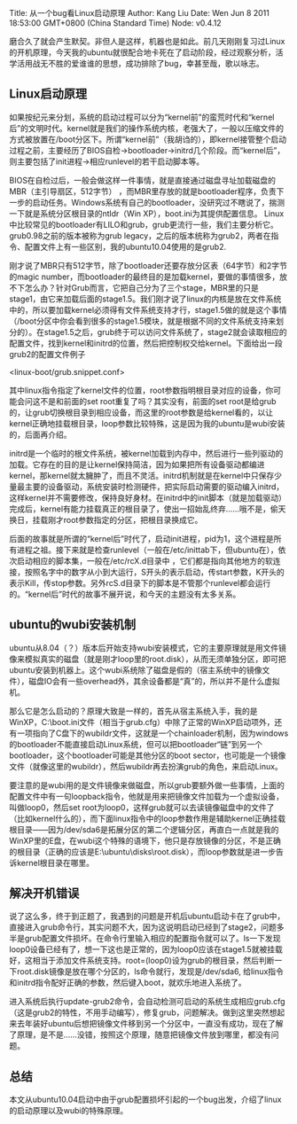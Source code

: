 Title: 从一个bug看Linux启动原理
Author: Kang Liu
Date: Wen Jun 8 2011 18:53:00 GMT+0800 (China Standard Time)
Node: v0.4.12

磨合久了就会产生默契。非但人是这样，机器也是如此。前几天刚刚复习过Linux的开机原理，今天我的ubuntu就很配合地卡死在了启动阶段，经过观察分析，活学活用战无不胜的爱谁谁的思想，成功排除了bug，幸甚至哉，歌以咏志。

## Linux启动原理

如果按纪元来分划，系统的启动过程可以分为“kernel前”的蛮荒时代和“kernel后”的文明时代。kernel就是我们的操作系统内核，老强大了，一般以压缩文件的方式被放置在/boot分区下。所谓“kernel前”（我胡诌的），即kernel接管整个启动过程之前，主要经历了BIOS自检->bootloader->initrd几个阶段。而“kernel后”，则主要包括了init进程->相应runlevel的若干启动脚本等。

BIOS在自检过后，一般会做这样一件事情，就是直接通过磁盘寻址加载磁盘的MBR（主引导扇区，512字节） ，而MBR里存放的就是bootloader程序，负责下一步的启动任务。Windows系统有自己的bootloader，没研究过不瞎说了，揣测一下就是系统分区根目录的ntldr（Win XP），boot.ini为其提供配置信息。 Linux中比较常见的bootloader有LILO和grub，grub更流行一些，我们主要分析它。grub0.98之前的版本被称为grub legacy，之后的版本统称为grub2，两者在指令、配置文件上有一些区别，我的ubuntu10.04使用的是grub2.

刚才说了MBR只有512字节，除了bootloader还要存放分区表（64字节）和2字节的magic number，而bootloader的最终目的是加载kernel，要做的事情很多，放不下怎么办？针对Grub而言，它把自己分为了三个stage，MBR里的只是stage1，由它来加载后面的stage1.5。我们刚才说了linux的内核是放在文件系统中的，所以要加载kernel必须得有文件系统支持才行，stage1.5做的就是这个事情（/boot分区中你会看到很多的stage1.5模块，就是根据不同的文件系统支持来划分的）。在stage1.5之后，grub终于可以访问文件系统了，stage2就会读取相应的配置文件，找到kernel和initrd的位置，然后把控制权交给kernel。下面给出一段grub2的配置文件例子

<linux-boot/grub.snippet.conf>

其中linux指令指定了kernel文件的位置，root参数指明根目录对应的设备，你可能会问这不是和前面的set root重复了吗？其实没有，前面的set root是给grub的，让grub切换根目录到相应设备，而这里的root参数是给kernel看的，以让kernel正确地挂载根目录，loop参数比较特殊，这是因为我的ubuntu是wubi安装的，后面再介绍。

initrd是一个临时的根文件系统，被kernel加载到内存中，然后进行一些列驱动的加载。它存在的目的是让kernel保持简洁，因为如果把所有设备驱动都编进kernel，那kernel就太臃肿了，而且不灵活。initrd机制就是在kernel中只保存少量最主要的设备驱动，系统安装时检测硬件，把实际启动需要的驱动编入initrd，这样kernel并不需要修改，保持良好身材。在initrd中的init脚本（就是加载驱动）完成后，kernel有能力挂载真正的根目录了，使出一招始乱终弃……哦不是，偷天换日，挂载刚才root参数指定的分区，把根目录换成它。

后面的故事就是所谓的“kernel后”时代了，启动init进程，pid为1，这个进程是所有进程之祖。接下来就是检查runlevel（一般在/etc/inittab下，但ubuntu在），依次启动相应的脚本集，一般在/etc/rcX.d目录中 ，它们都是指向其他地方的软连接，按照名字中的数字从小到大运行，S开头的表示启动，传start参数，K开头的表示Kill，传stop参数。另外rcS.d目录下的脚本是不管那个runlevel都会运行的。“kernel后”时代的故事不展开说，和今天的主题没有太多关系。

## ubuntu的wubi安装机制

ubuntu从8.04（？）版本后开始支持wubi安装模式，它的主要原理就是用文件镜像来模拟真实的磁盘（就是刚才loop里的root.disk），从而无须单独分区，即可把ubuntu安装到机器上。这个wubi系统除了磁盘是假的（宿主系统中的镜像文件），磁盘IO会有一些overhead外，其余设备都是“真”的，所以并不是什么虚拟机。

那么它是怎么启动的？原理大致是一样的，首先从宿主系统入手，我的是WinXP，C:\boot.ini文件（相当于grub.cfg）中除了正常的WinXP启动项外，还有一项指向了C盘下的wubildr文件，这就是一个chainloader机制，因为windows的bootloader不能直接启动Linux系统，但可以把bootloader“链”到另一个bootloader，这个bootloader可能是其他分区的boot sector，也可能是一个镜像文件（就像这里的wubildr），然后wubildr再去扮演grub的角色，来启动Linux。

要注意的是wubi用的是文件镜像来做磁盘，所以grub要额外做一些事情，上面的配置文件中有一句loopback指令，他就是用来把镜像文件加载为一个虚拟设备，叫做loop0，然后set root为loop0，这样grub就可以去读镜像磁盘中的文件了（比如kernel什么的），而下面linux指令中的loop参数作用是辅助kernel正确挂载根目录——因为/dev/sda6是拓展分区的第二个逻辑分区，再直白一点就是我的WinXP里的E盘，在wubi这个特殊的语境下，他只是存放镜像的分区，不是正确的根目录（正确的应该是E:\ubuntu\disks\root.disk），而loop参数就是进一步告诉kernel根目录在哪里。

## 解决开机错误

说了这么多，终于到正题了，我遇到的问题是开机后ubuntu启动卡在了grub中，直接进入grub命令行，其实问题不大，因为这说明启动已经到了stage2，问题多半是grub配置文件损坏。在命令行里输入相应的配置指令就可以了。ls一下发现loop0设备已经有了，想一下这也是正常的，因为loop0应该在stage1.5就被挂载好，这相当于添加文件系统支持。root=(loop0)设为grub的根目录，然后判断一下root.disk镜像是放在哪个分区的，ls命令就行，发现是/dev/sda6, 给linux指令和initrd指令配好正确的参数，然后键入boot，就欢乐地进入系统了。

进入系统后执行update-grub2命令，会自动检测可启动的系统生成相应grub.cfg（这是grub2的特性，不用手动编写），修复grub，问题解决。做到这里突然想起来去年装好ubuntu后想把镜像文件移到另一个分区中，一直没有成功，现在了解了原理，是不是……没错，按照这个原理，随意把镜像文件放到哪里，都没有问题。

## 总结
本文从ubuntu10.04启动中由于grub配置损坏引起的一个bug出发，介绍了linux的启动原理以及wubi的特殊原理。
